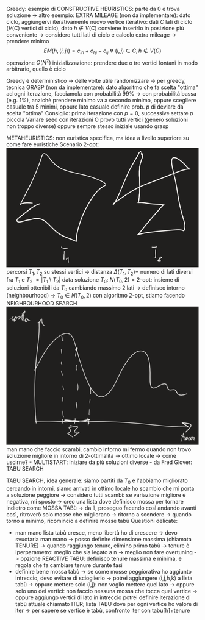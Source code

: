 Greedy: esempio di CONSTRUCTIVE HEURISTICS: parte da 0 e trova soluzione -> altro esempio: EXTRA MILEAGE (non da implementare):
	dato ciclo, aggiungervi iterativamente nuovo vertice
	iterativo: dati $C$ lati di ciclo ($V(C)$ vertici di ciclo), dato $h\notin V(C)$ conviene inserirlo in posizione più conveniente -> considero tutti lati di ciclo e calcolo extra mileage -> prendere minimo $$EM(h,(i,j))=c_{ih}+c_{hj}-c_{ij} \ \forall \ (i,j)\in C,h\notin V(C)$$operazione $O(N^2)$
	inizializzazione: prendere due o tre vertici lontani in modo arbitrario, quello è ciclo

Greedy è deterministico -> delle volte utile randomizzare -> per greedy, tecnica GRASP (non da implementare):
	dato algoritmo che fa scelta "ottima" ad ogni iterazione, facciamola con probabilità 99% -> con probabilità bassa (e.g. 1%), anzichè prendere minimo va a secondo minimo, oppure scegliere casuale tra 5 minimi, oppure lato casuale
	definire prob. $p$ di deviare da scelta "ottima"
Consiglio: prima iterazione con $p=0$, successive settare $p$ piccola
Variare seed con iterazioni
O provo tutti vertici (genero soluzioni non troppo diverse) oppure sempre stesso iniziale usando grasp

METAHEURISTICS: non euristica specifica, ma idea a livello superiore su come fare euristiche
Scenario 2-opt:
	![400](img2.png)
	percorsi $T_1,T_2$ su stessi vertici -> distanza $\Delta(T_1,T_2)=$ numero di lati diversi fra $T_1$ e $T_2$ $=|T_1\setminus T_2|$
	data soluzione $T_0$: $N(T_0,2)=\text{2-opt}$: insieme di soluzioni ottenibili da $T_0$ cambiando massimo 2 lati -> definisco intorno (neighbourhood) -> $T_0\in N(T_0,2)$
	con algoritmo 2-opt, stiamo facendo NEIGHBOURHOOD SEARCH
	![400](img3.png)
	man mano che faccio scambi, cambio intorno
	mi fermo quando non trovo soluzione migliore in intorno di 2-ottimalità -> ottimo locale -> come uscirne?
		- MULTISTART: iniziare da più soluzioni diverse
		- da Fred Glover: TABU SEARCH

TABU SEARCH, idea generale:
	siamo partiti da $T_0$ e l'abbiamo migliorato cercando in intorni, siamo arrivati in ottimo locale
	ho scambio che mi porta a soluzione peggiore -> considero tutti scambi: se variazione migliore è negativa, mi sposto -> creo una lista dove definisco mossa per tornare indietro come MOSSA TABù -> da lì, proseguo facendo così
	andando avanti così, ritroverò solo mosse che migliorano -> ritorno a scendere -> quando torno a minimo, ricomincio a definire mosse tabù
Questioni delicate:
- man mano lista tabù cresce, meno libertà ho di crescere -> devo svuotarla man mano -> posso definire dimensione massima (chiamata TENURE) -> quando raggiungo tenure, elimino primo tabù -> tenure è iperparametro: meglio che sia legato a n -> meglio non fare overtuning -> opzione REACTIVE TABU: definisco tenure massima e minima, e regola che fa cambiare tenure durante fasi
- definire bene mossa tabù -> se come mosse peggiorativa ho aggiunto intreccio, devo evitare di scioglierlo -> potrei aggiungere (i,j,h,k) a lista tabù -> oppure mettere solo (i,j): non voglio mettere quel lato -> oppure solo uno dei vertici: non faccio nessuna mossa che tocca quel vertice -> oppure aggiungo vertici di lato in intreccio
	potrei definire iterazione di tabù attuale chiamato ITER; lista TABU dove per ogni vertice ho valore di iter -> per sapere se vertice è tabù, confronto iter con tabu[h]+tenure
